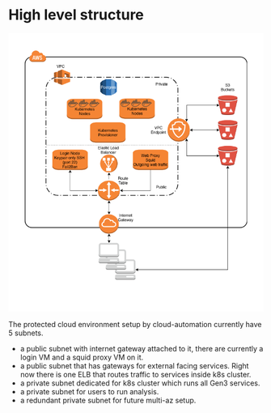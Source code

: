 # High level structure


![image of architecture](architecture.png)

The protected cloud environment setup by cloud-automation currently have  5 subnets.
- a public subnet with internet gateway attached to it, there are currently a login VM and a squid proxy VM on it.
- a public subnet that has gateways for external facing services. Right now there is one ELB that routes traffic to services inside k8s cluster.
- a private subnet dedicated for k8s cluster which runs all Gen3 services.
- a private subnet for users to run analysis.
- a redundant private subnet for future multi-az setup.
